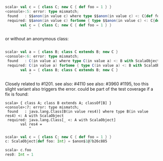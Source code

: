 ```scala
scala> val c = { class C; new C { def foo = 1 } }
<console>:5: error: type mismatch;
 found   : $$anon(in value c) where type $$anon(in value c) <: C{def foo: Int}
 required: $$anon(in value c) forSome { type $$anon(in value c) <: C{def foo: Int}; type C <: java.lang.Object with ScalaObject }
       val c = { class C; new C { def foo = 1 } }
           ^
```

or without an anonymous class:

```scala

scala> val a = { class B; class C extends B; new C }
<console>:6: error: type mismatch;
 found   : C(in value a) where type C(in value a) <: B with ScalaObject
 required: C(in value a) forSome { type C(in value a) <: B with ScalaObject; type B <: java.lang.Object with ScalaObject }
       val a = { class B; class C extends B; new C }
           ^
```
Closely related to #1201.
see also: #4110
see also: #3960
#1195, too
this slight variant also triggers the error. could be part of the test coverage if a fix is found:
```
scala> { class A; class B extends A; classOf[B] }
<console>:7: error: type mismatch;
 found   : java.lang.Class[B(in value res4)] where type B(in value res4) <: A with ScalaObject
 required: java.lang.Class[_ <: A with ScalaObject]
       val res4 =
           ^
```
```scala
scala> val c = { class C; new C { def foo = 1 } }
c: ScalaObject{def foo: Int} = $anon$1@7b26c885

scala> c.foo
res0: Int = 1
```
